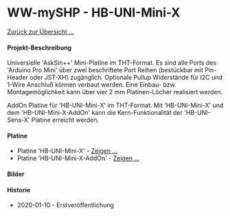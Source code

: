 # WW-mySHP - HB-UNI-Mini-X

[Zurück zur Übersicht ...](../README.md)

#### Projekt-Beschreibung

Universielle 'AskSin++' Mini-Platine im THT-Format. Es sind alle Ports des 'Arduino Pro Mini' über zwei beschriftete Port Reihen (bestückbar mit Pin-Header oder JST-XH) zugänglich. Optionale Pullup Widerstände für I2C und 1-Wire Anschluß können verbaut werden. Eine Einbau- bzw. Montagemöglichkeit kann über vier 2 mm Platinen-Löcher realisiert werden.

AddOn Platine für 'HB-UNI-Mini-X' im THT-Format. Mit 'HB-UNI-Mini-X' und dem 'HB-UNI-Mini-X-AddOn' kann die Kern-Funktionalität der 'HB-UNI-Sens-X' Platine erreicht werden.

#### Platine
- Platine 'HB-UNI-Mini-X' - [Zeigen ...](https://github.com/wolwin/WW-myPCB/blob/master/PCB_HB-UNI-Mini-X/README.md)
- Platine 'HB-UNI-Mini-X-AddOn' - [Zeigen ...](https://github.com/wolwin/WW-myPCB/blob/master/PCB_HB-UNI-Mini-X-AddOn/README.md)

#### Bilder

#### Historie
- 2020-01-10 - Erstveröffentlichung
